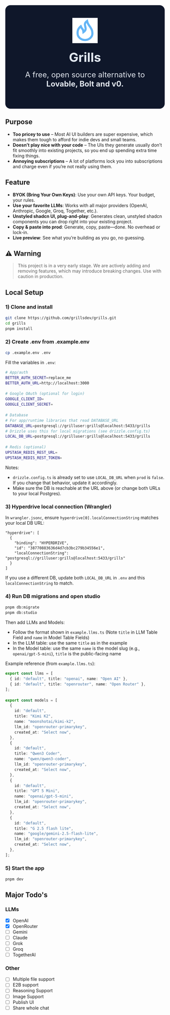 <div style="display: flex; flex-direction: column; align-items: center; justify-content: center; text-align: center; padding: 40px; background: #0f172a; color: #e2e8f0; border-radius: 16px; max-width: 900px; margin: auto;">

  <img src="public/apple-icon.png" alt="Grills Logo" width="80" style="margin-bottom: 20px;" />

  <h1 style="font-size: 2.5rem; font-weight: 700; margin: 0; width: 100%">
    Grills
  </h1>

  <p style="font-size: 1.5rem; margin-top: 16px">
    A free, open source alternative to <span style="font-weight: 700;">Lovable, Bolt and v0.</span>
  </p>
</div>


## Purpose

- **Too pricey to use** – Most AI UI builders are super expensive, which makes them tough to afford for indie devs and small teams.
- **Doesn’t play nice with your code** – The UIs they generate usually don’t fit smoothly into existing projects, so you end up spending extra time fixing things.
- **Annoying subscriptions** – A lot of platforms lock you into subscriptions and charge even if you’re not really using them.

## Feature

- **BYOK (Bring Your Own Keys)**: Use your own API keys. Your budget, your rules.
- **Use your favorite LLMs**: Works with all major providers (OpenAI, Anthropic, Google, Groq, Together, etc.).
- **Unstyled shadcn UI, plug-and-play**: Generates clean, unstyled shadcn components you can drop right into your existing project.
- **Copy & paste into prod**: Generate, copy, paste—done. No overhead or lock-in.
- **Live preview**: See what you’re building as you go, no guessing.

## ⚠️ Warning

> This project is in a very early stage. We are actively adding and removing features, which may introduce breaking changes. Use with caution in production.

## Local Setup

### 1) Clone and install

```bash
git clone https://github.com/grillsdev/grills.git
cd grills
pnpm install
```

### 2) Create .env from .example.env

```bash
cp .example.env .env
```

Fill the variables in `.env`:

```bash
# App/auth
BETTER_AUTH_SECRET=replace_me
BETTER_AUTH_URL=http://localhost:3000

# Google OAuth (optional for login)
GOOGLE_CLIENT_ID=
GOOGLE_CLIENT_SECRET=

# Database
# For app/runtime libraries that read DATABASE_URL
DATABASE_URL=postgresql://grilluser:grills@localhost:5433/grills
# Drizzle uses this for local migrations (see drizzle.config.ts)
LOCAL_DB_URL=postgresql://grilluser:grills@localhost:5433/grills

# Redis (optional)
UPSTASH_REDIS_REST_URL=
UPSTASH_REDIS_REST_TOKEN=
```

Notes:

- `drizzle.config.ts` is already set to use `LOCAL_DB_URL` when `prod` is `false`. If you change that behavior, update it accordingly.
- Make sure the DB is reachable at the URL above (or change both URLs to your local Postgres).

### 3) Hyperdrive local connection (Wrangler)

In `wrangler.jsonc`, ensure `hyperdrive[0].localConnectionString` matches your local DB URL:

```jsonc
"hyperdrive": [
  {
    "binding": "HYPERDRIVE",
    "id": "38770883636d4d7cb3bc279b34556e1",
    "localConnectionString": "postgresql://grilluser:grills@localhost:5433/grills"
  }
]
```

If you use a different DB, update both `LOCAL_DB_URL` in `.env` and this `localConnectionString` to match.

### 4) Run DB migrations and open studio

```bash
pnpm db:migrate
pnpm db:studio
```

Then add LLMs and Models:

- Follow the format shown in `example.llms.ts` (Note `title` in LLM Table Field and `name` in Model Table Fields)
- In the LLM table: use the same `title` as in the example
- In the Model table: use the same `name` is the model slug (e.g., `openai/gpt-5-mini`), `title` is the public-facing name

Example reference (from `example.llms.ts`):

```ts
export const llms = [
  { id: "default", title: "openai", name: "Open AI" },
  { id: "default", title: "openrouter", name: "Open Router" },
];

export const models = [
  {
    id: "default",
    title: "Kimi K2",
    name: "moonshotai/kimi-k2",
    llm_id: "openrouter-primarykey",
    created_at: "Select now",
  },
  {
    id: "default",
    title: "Qwen3 Coder",
    name: "qwen/qwen3-coder",
    llm_id: "openrouter-primarykey",
    created_at: "Select now",
  },
  {
    id: "default",
    title: "GPT 5 Mini",
    name: "openai/gpt-5-mini",
    llm_id: "openrouter-primarykey",
    created_at: "Select now",
  },
  {
    id: "default",
    title: "G 2.5 flash lite",
    name: "google/gemini-2.5-flash-lite",
    llm_id: "openrouter-primarykey",
    created_at: "Select now",
  },
];
```

### 5) Start the app

```bash
pnpm dev
```

## Major Todo's

### LLMs

- [x] OpenAI
- [x] OpenRouter
- [ ] Gemini
- [ ] Claude
- [ ] Grok
- [ ] Groq
- [ ] TogetherAI

### Other

- [ ] Multiple file support
- [ ] E2B support
- [ ] Reasoning Support
- [ ] Image Support
- [ ] Publish UI
- [ ] Share whole chat
